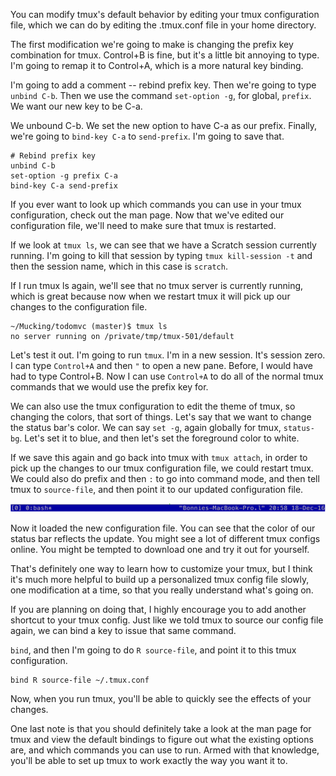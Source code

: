 You can modify tmux's default behavior by editing your tmux configuration file, which we can do by editing the .tmux.conf file in your home directory.

The first modification we're going to make is changing the prefix key combination for tmux. Control+B is fine, but it's a little bit annoying to type. I'm going to remap it to Control+A, which is a more natural key binding.

I'm going to add a comment -- rebind prefix key. Then we're going to type `unbind C-b`. Then we use the command `set-option -g`, for global, `prefix`. We want our new key to be C-a.

We unbound C-b. We set the new option to have C-a as our prefix. Finally, we're going to `bind-key C-a` to `send-prefix`. I'm going to save that.

    # Rebind prefix key
    unbind C-b
    set-option -g prefix C-a
    bind-key C-a send-prefix

If you ever want to look up which commands you can use in your tmux configuration, check out the man page. Now that we've edited our configuration file, we'll need to make sure that tmux is restarted.

If we look at `tmux ls`, we can see that we have a Scratch session currently running. I'm going to kill that session by typing `tmux kill-session -t` and then the session name, which in this case is `scratch`.

If I run tmux ls again, we'll see that no tmux server is currently running, which is great because now when we restart tmux it will pick up our changes to the configuration file.

    ~/Mucking/todomvc (master)$ tmux ls
    no server running on /private/tmp/tmux-501/default

Let's test it out. I'm going to run `tmux`. I'm in a new session. It's session zero. I can type `Control+A` and then `"` to open a new pane. Before, I would have had to type Control+B. Now I can use `Control+A` to do all of the normal tmux commands that we would use the prefix key for.

We can also use the tmux configuration to edit the theme of tmux, so changing the colors, that sort of things. Let's say that we want to change the status bar's color. We can say `set -g`, again globally for tmux, `status-bg`. Let's set it to blue, and then let's set the foreground color to white.

If we save this again and go back into tmux with `tmux attach`, in order to pick up the changes to our tmux configuration file, we could restart tmux. We could also do prefix and then `:` to go into command mode, and then tell tmux to `source-file`, and then point it to our updated configuration file.

![new-configuration-status-bar](../images/wrangle-your-terminal-with-tmux-new-configuration-status-bar.png)

Now it loaded the new configuration file. You can see that the color of our status bar reflects the update. You might see a lot of different tmux configs online. You might be tempted to download one and try it out for yourself.

That's definitely one way to learn how to customize your tmux, but I think it's much more helpful to build up a personalized tmux config file slowly, one modification at a time, so that you really understand what's going on.

If you are planning on doing that, I highly encourage you to add another shortcut to your tmux config. Just like we told tmux to source our config file again, we can bind a key to issue that same command.

`bind`, and then I'm going to do `R source-file`, and point it to this tmux configuration.

    bind R source-file ~/.tmux.conf

Now, when you run tmux, you'll be able to quickly see the effects of your changes.

One last note is that you should definitely take a look at the man page for tmux and view the default bindings to figure out what the existing options are, and which commands you can use to run. Armed with that knowledge, you'll be able to set up tmux to work exactly the way you want it to.